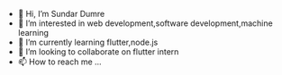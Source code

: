 - 👋 Hi, I’m Sundar Dumre
- 👀 I’m interested in web development,software development,machine learning
- 🌱 I’m currently learning flutter,node.js
- 💞️ I’m looking to collaborate on flutter intern
- 📫 How to reach me ...

<!---
sundar-0/sundar-0 is a ✨ special ✨ repository because its `README.md` (this file) appears on your GitHub profile.
You can click the Preview link to take a look at your changes.
--->
